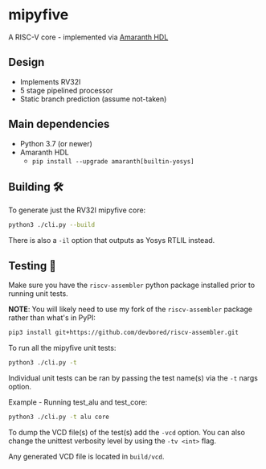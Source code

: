 # mipyfive
A RISC-V core - implemented via [Amaranth HDL](https://github.com/amaranth-lang/amaranth)

## Design
- Implements RV32I
- 5 stage pipelined processor
- Static branch prediction (assume not-taken)

## Main dependencies
- Python 3.7 (or newer)
- Amaranth HDL
    - `pip install --upgrade amaranth[builtin-yosys]`

## Building 🛠️
To generate just the RV32I mipyfive core:
```Bash
python3 ./cli.py --build
```
There is also a `-il` option that outputs as Yosys RTLIL instead.

## Testing 🧪
Make sure you have the `riscv-assembler` python package installed prior to running unit tests.

**NOTE**: You will likely need to use my fork of the `riscv-assembler` package rather than what's in PyPI:
```Bash
pip3 install git+https://github.com/devbored/riscv-assembler.git
```

To run all the mipyfive unit tests:
```Bash
python3 ./cli.py -t
```

Individual unit tests can be ran by passing the test name(s) via the `-t` nargs option.

Example - Running test_alu and test_core:
```Bash
python3 ./cli.py -t alu core
```

To dump the VCD file(s) of the test(s) add the `-vcd` option. You can also change the unittest verbosity
level by using the `-tv <int>` flag.

Any generated VCD file is located in `build/vcd`.
